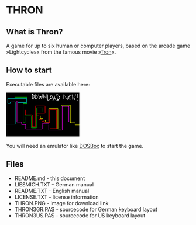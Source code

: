# THRON

## What is Thron?

A game for up to six human or computer players, based on the arcade game »Lightcycles« from the famous movie »[Tron](https://www.imdb.com/title/tt0084827/)«.

## How to start

Executable files are available here:

[![Thron - download now!](THRON.PNG)](http://repo.elitepiraten.de/thron3.zip)

You will need an emulator like [DOSBox](https://www.dosbox.com) to start the game.

## Files

* README.md - this document
* LIESMICH.TXT - German manual
* README.TXT - English manual
* LICENSE.TXT - license information
* THRON.PNG - image for download link
* THRON3GR.PAS - sourcecode for German keyboard layout
* THRON3US.PAS - sourcecode for US keyboard layout
